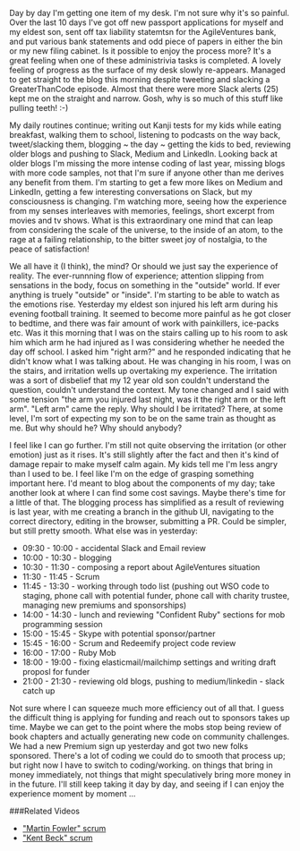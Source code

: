 Day by day I'm getting one item of my desk.  I'm not sure why it's so painful.  Over the last 10 days I've got off new passport applications for myself and my eldest son, sent off tax liability statemtsn for the AgileVentures bank, and put various bank statements and odd piece of papers in either the bin or my new filing cabinet.  Is it possible to enjoy the process more?  It's a great feeling when one of these administrivia tasks is completed.  A lovely feeling of progress as the surface of my desk slowly re-appears.  Managed to get straight to the blog this morning despite tweeting and slacking a GreaterThanCode episode.  Almost that there were more Slack alerts (25) kept me on the straight and narrow.  Gosh, why is so much of this stuff like pulling teeth! :-)

My daily routines continue; writing out Kanji tests for my kids while eating breakfast, walking them to school, listening to podcasts on the way back, tweet/slacking them, blogging ~ the day ~ getting the kids to bed, reviewing older blogs and pushing to Slack, Medium and LinkedIn.  Looking back at older blogs I'm missing the more intense coding of last year, missing blogs with more code samples, not that I'm sure if anyone other than me derives any benefit from them.  I'm starting to get a few more likes on Medium and LinkedIn, getting a few interesting conversations on Slack, but my consciousness is changing.  I'm watching more, seeing how the experience from my senses interleaves with memories, feelings, short excerpt from movies and tv shows.  What is this extraordinary one mind that can leap from considering the scale of the universe, to the inside of an atom, to the rage at a failing relationship, to the bitter sweet joy of nostalgia, to the peace of satisfaction!

We all have it (I think), the mind?  Or should we just say the experience of reality.  The ever-runnning flow of experience; attention slipping from sensations in the body, focus on something in the "outside" world.  If ever anything is truely "outside" or "inside".  I'm starting to be able to watch as the emotions rise.  Yesterday my eldest son injured his left arm during his evening football training.  It seemed to become more painful as he got closer to bedtime, and there was fair amount of work with painkillers, ice-packs etc.  Was it this morning that I was on the stairs calling up to his room to ask him which arm he had injured as I was considering whether he needed the day off school.  I asked him "right arm?" and he responded indicating that he didn't know what I was talking about.  He was changing in his room, I was on the stairs, and irritation wells up overtaking my experience.  The irritation was a sort of disbelief that my 12 year old son couldn't understand the question, couldn't understand the context.  My tone changed and I said with some tension "the arm you injured last night, was it the right arm or the left arm".  "Left arm" came the reply.  Why should I be irritated?  There, at some level, I'm sort of expecting my son to be on the same train as thought as me.  But why should he?  Why should anybody?

I feel like I can go further.  I'm still not quite observing the irritation (or other emotion) just as it rises.  It's still slightly after the fact and then it's kind of damage repair to make myself calm again.  My kids tell me I'm less angry than I used to be.  I feel like I'm on the edge of grasping something important here.  I'd meant to blog about the components of my day; take another look at where I can find some cost savings.  Maybe there's time for a little of that.  The blogging process has simplified as a result of reviewing is last year, with me creating a branch in the github UI, navigating to the correct directory, editing in the browser, submitting a PR.  Could be simpler, but still pretty smooth.  What else was in yesterday:

* 09:30 - 10:00 - accidental Slack and Email review
* 10:00 - 10:30 - blogging
* 10:30 - 11:30 - composing a report about AgileVentures situation
* 11:30 - 11:45 - Scrum
* 11:45 - 13:30 - working through todo list (pushing out WSO code to staging, phone call with potential funder, phone call with charity trustee, managing new premiums and sponsorships)
* 14:00 - 14:30 - lunch and reviewing "Confident Ruby" sections for mob programming session
* 15:00 - 15:45 - Skype with potential sponsor/partner
* 15:45 - 16:00 - Scrum and Redeemify project code review
* 16:00 - 17:00 - Ruby Mob
* 18:00 - 19:00 - fixing elasticmail/mailchimp settings and writing draft proposl for funder
* 21:00 - 21:30 - reviewing old blogs, pushing to medium/linkedin - slack catch up

Not sure where I can squeeze much more efficiency out of all that.  I guess the difficult thing is applying for funding and reach out to sponsors takes up time.  Maybe we can get to the point where the mobs stop being review of book chapters and actually generating new code on community challenges.  We had a new Premium sign up yesterday and got two new folks sponsored.  There's a lot of coding we could do to smooth that process up; but right now I have to switch to coding/working. on things that bring in money immediately, not things that might speculatively bring more money in in the future.  I'll still keep taking it day by day, and seeing if I can enjoy the experience moment by moment ...

###Related Videos

* ["Martin Fowler" scrum](https://www.youtube.com/watch?v=70T6fa4Tdck)
* ["Kent Beck" scrum](https://www.youtube.com/watch?v=MQBHqiJE5B4)
